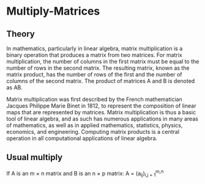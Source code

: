 # Multiply-Matrices

## Theory
In mathematics, particularly in linear algebra, matrix multiplication is a binary operation that produces a matrix from two matrices. For matrix multiplication, the number of columns in the first matrix must be equal to the number of rows in the second matrix. The resulting matrix, known as the matrix product, has the number of rows of the first and the number of columns of the second matrix. The product of matrices A and B is denoted as AB.

Matrix multiplication was first described by the French mathematician Jacques Philippe Marie Binet in 1812, to represent the composition of linear maps that are represented by matrices. Matrix multiplication is thus a basic tool of linear algebra, and as such has numerous applications in many areas of mathematics, as well as in applied mathematics, statistics, physics, economics, and engineering. Computing matrix products is a central operation in all computational applications of linear algebra.

## Usual multiply
If A is an m × n matrix and B is an n × p matrix:
A = (a<sub>ij</sub>)<sub>i,j = 1</sub><sup>m,n</sup>

